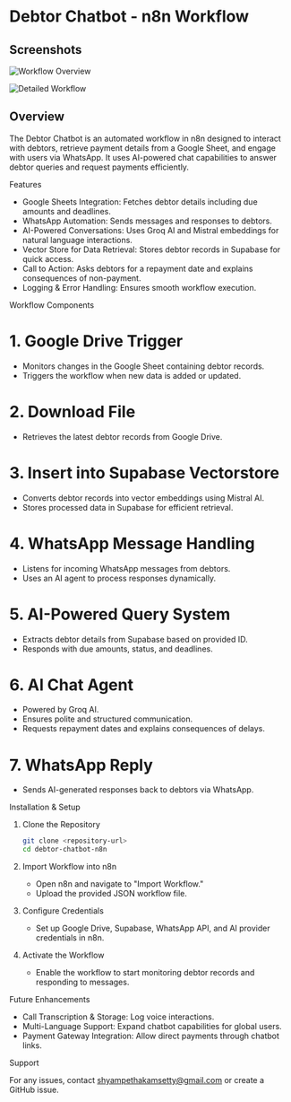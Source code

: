 # Debtor Chatbot - n8n Workflow

## Screenshots

![Workflow Overview](Screenshot%202025-02-10%20170839.png)

![Detailed Workflow](Screenshot%202025-02-10%20170920.png)

## Overview

The Debtor Chatbot is an automated workflow in n8n designed to interact with debtors, retrieve payment details from a Google Sheet, and engage with users via WhatsApp. It uses AI-powered chat capabilities to answer debtor queries and request payments efficiently.

 Features

- Google Sheets Integration: Fetches debtor details including due amounts and deadlines.
- WhatsApp Automation: Sends messages and responses to debtors.
- AI-Powered Conversations: Uses Groq AI and Mistral embeddings for natural language interactions.
- Vector Store for Data Retrieval: Stores debtor records in Supabase for quick access.
- Call to Action: Asks debtors for a repayment date and explains consequences of non-payment.
- Logging & Error Handling: Ensures smooth workflow execution.

 Workflow Components

# 1. Google Drive Trigger

- Monitors changes in the Google Sheet containing debtor records.
- Triggers the workflow when new data is added or updated.

# 2. Download File

- Retrieves the latest debtor records from Google Drive.

# 3. Insert into Supabase Vectorstore

- Converts debtor records into vector embeddings using Mistral AI.
- Stores processed data in Supabase for efficient retrieval.

# 4. WhatsApp Message Handling

- Listens for incoming WhatsApp messages from debtors.
- Uses an AI agent to process responses dynamically.

# 5. AI-Powered Query System

- Extracts debtor details from Supabase based on provided ID.
- Responds with due amounts, status, and deadlines.

# 6. AI Chat Agent

- Powered by Groq AI.
- Ensures polite and structured communication.
- Requests repayment dates and explains consequences of delays.

# 7. WhatsApp Reply

- Sends AI-generated responses back to debtors via WhatsApp.

 Installation & Setup

1. Clone the Repository

   ```sh
   git clone <repository-url>
   cd debtor-chatbot-n8n
   ```

2. Import Workflow into n8n

   - Open n8n and navigate to "Import Workflow."
   - Upload the provided JSON workflow file.

3. Configure Credentials

   - Set up Google Drive, Supabase, WhatsApp API, and AI provider credentials in n8n.

4. Activate the Workflow

   - Enable the workflow to start monitoring debtor records and responding to messages.

 Future Enhancements

- Call Transcription & Storage: Log voice interactions.
- Multi-Language Support: Expand chatbot capabilities for global users.
- Payment Gateway Integration: Allow direct payments through chatbot links.

 Support

For any issues, contact shyampethakamsetty@gmail.com or create a GitHub issue.
